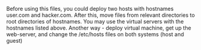 Before using this files, you could deploy two hosts with hostnames user.com and hacker.com. After this, move files from relevant directories to root directories of hostnames. You may use the virtual servers with the hostnames listed above. Another way - deploy virtual machine, get up the web-server, and change the /etc/hosts files on both systems (host and guest)
